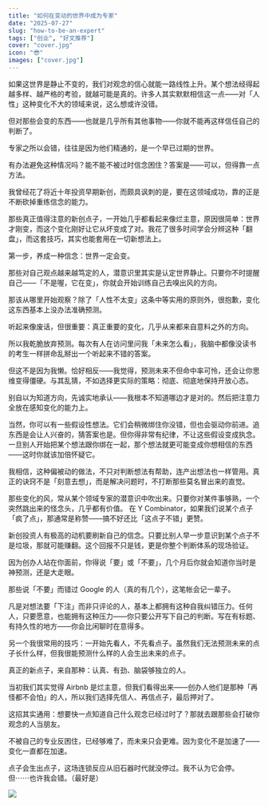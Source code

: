 ```yaml
---
title: "如何在变动的世界中成为专家"
date: "2025-07-27"
slug: "how-to-be-an-expert"
tags: ["创业", "好文推荐"]
cover: "cover.jpg"
icon: "😎"
images: ["cover.jpg"]
---
```

如果这世界是静止不变的，我们对观念的信心就能一路线性上升。某个想法经得起越多样、越严格的考验，就越可能是真的。许多人其实默默相信这一点——对「人性」这种变化不大的领域来说，这么想或许没错。



但对那些会变的东西——也就是几乎所有其他事物——你就不能再这样信任自己的判断了。



专家之所以会错，往往是因为他们精通的，是一个早已过期的世界。



有办法避免这种情况吗？能不能不被过时信念困住？答案是——可以，但得靠一点方法。



我曾经花了将近十年投资早期新创，而颇具讽刺的是，要在这领域成功，靠的正是不断砍掉重练信念的能力。



那些真正值得注意的新创点子，一开始几乎都看起来像烂主意，原因很简单：世界才刚变，而这个变化刚好让它从坏变成了对。我花了很多时间学会分辨这种「翻盘」，而这套技巧，其实也能套用在一切新想法上。



第一步，养成一种信念：世界一定会变。



那些对自己观点越来越笃定的人，潜意识里其实是认定世界静止。只要你不时提醒自己——「不是喔，它在变」，你就会开始训练自己去嗅出风的方向。



那该从哪里开始观察？除了「人性不太变」这条中等实用的原则外，很抱歉，变化这东西基本上没办法准确预测。



听起来像废话，但很重要：真正重要的变化，几乎从来都来自意料之外的方向。



所以我乾脆放弃预测。每次有人在访问里问我「未来怎么看」，我脑中都像没读书的考生一样拼命乱掰出一个听起来不错的答案。



但这不是因为我懒。恰好相反——我觉得，预测未来不但命中率可怜，还会让你思维变得僵硬。与其乱猜，不如选择更实际的策略：彻底、彻底地保持开放心态。



别自以为知道方向，先诚实地承认——我根本不知道哪边才是对的。然后把注意力全放在感知变化的能力上。



当然，你可以有一些假设性想法。它们会稍微绑住你没错，但也会驱动你前进。追东西是会让人兴奋的，猜答案也是。但你得非常有纪律，不让这些假设变成执念。
一旦别人开始把某个想法跟你绑在一起，那个想法就更可能变成你想相信的东西——这时你就该加倍怀疑它。



我相信，这种偏被动的做法，不只对判断想法有帮助，连产出想法也一样管用。真正的诀窍不是「刻意去想」，而是解决问题时，不打断那些莫名冒出来的直觉。



那些变化的风，常从某个领域专家的潜意识中吹出来。只要你对某件事够熟，一个突然跳出来的怪念头，几乎都有价值。
在 Y Combinator，如果我们说某个点子「疯了点」，那通常是称赞——搞不好还比「这点子不错」更赞。



新创投资人有极高的动机要刷新自己的信念。只要比别人早一步意识到某个点子不是垃圾，那就可能赚翻。这个回报不只是钱，更是你整个判断体系的现场验证。



因为创办人站在你面前，你得说「要」或「不要」，几个月后你就会知道你当时是神预测，还是大走眼。



那些说「不要」而错过 Google 的人（真的有几个），这笔帐会记一辈子。



凡是对想法要「下注」而非只评论的人，基本上都拥有这种自我纠错压力。任何人，只要愿意，也能拥有这种压力——你只要公开写下自己的判断。写在有标题、有持久性的地方——你会比闲聊时在意得多。



另一个我很常用的技巧：一开始先看人，不先看点子。虽然我们无法预测未来的点子长什么样，但我很能预测什么样的人会生出未来的点子。



真正的新点子，来自那种：认真、有劲、脑袋够独立的人。



当初我们其实觉得 Airbnb 是烂主意，但我们看得出来——创办人他们是那种「再怪都不会怕」的人，所以我们选择先信人、再信点子，最后押对了。



这招其实通用：想要快一点知道自己什么观念已经过时了？那就去跟那些会打破你观念的人当朋友。



不被自己的专业反困住，已经够难了，而未来只会更难。因为变化不是加速了——变化一直都在加速。



点子会生出点子，这场连锁反应从旧石器时代就没停过。我不认为它会停。
但⋯⋯也许我会错。（最好是）




![](https://prod-files-secure.s3.us-west-2.amazonaws.com/112d0858-5090-4d34-a606-b75eb8d65fd2/46476355-9cf3-4e99-9b7a-3531bc426380/1000202064.png?X-Amz-Algorithm=AWS4-HMAC-SHA256&X-Amz-Content-Sha256=UNSIGNED-PAYLOAD&X-Amz-Credential=ASIAZI2LB466QOVEKPJN%2F20250917%2Fus-west-2%2Fs3%2Faws4_request&X-Amz-Date=20250917T221118Z&X-Amz-Expires=3600&X-Amz-Security-Token=IQoJb3JpZ2luX2VjEDEaCXVzLXdlc3QtMiJIMEYCIQDQTwaxpWXbg3%2Ffd%2BFwGxXg3hnQ%2BX7J%2FBOYHi8ed4A1pgIhANftJmRSxY6fJswdY6hXVpGOcX4OCV0AJjBkoqdRvLZXKogECKr%2F%2F%2F%2F%2F%2F%2F%2F%2F%2FwEQABoMNjM3NDIzMTgzODA1IgwVNXwdmGaa%2BhBz6e8q3ANExew3N8Odri5djNoKsPYaMkujXKCo759Q8u4trIVxwbMOwFUMLTkuGIrfj8jbZSeMiA4Cyn0dzSc%2BDYOrkemDvMxtUdwuB6KiVwgj5B%2F%2FJYQKwNa%2F3G02o5SVnxpz8HpZ7cCCTnXSd8d5OKGvaGkeJRQ8NrPWFM1xi9eW5PUz6rv5VCX4nb%2Bs%2BV8lFaRLamYdDGywy%2FBIgXeOCFpa%2B%2FJEYXAsGs25CBBT0IQb79zxH%2BR1K47KeODA0Lpv9iR7%2BwggojNfHPV0KaPtXEXv3NNEdj1ZJygq5%2Ba%2F9NjcQOLqRzfiyHwkqa%2FxMc%2FxTEggGYl%2FSO%2FeQBBO9EghN8HvP%2B7wCbzRBpVeFVGBRz62cI0KLkggZxjpCDH9CYkWWSPU52NTZUedBCjXQRKeJjG70ql7gqIBzmAE1ycCmzwh%2BSBlVdT0LzOL8rUIyghCGtw1Oj13Oxjm5tDYOc3Ea53whYHtpVL4jtMNi%2F2%2FbFv2jXudVr6rF1ntxb28xQAQqFpo%2BjpCn6lU%2F0uJvdHftEG0biuBb%2FFoa%2BYk8FeJHfYh2Pr4IGqlcKl1rxc9RYlSCsJAPLw0w2BCfVggCw52UBCpFhWIMtwGGJaA5pcSxSpSIP5gARbRZa2zzY%2Bnc41tzjD71qvGBjqkATya0vb166QI2KGuPK7YO5%2BdunzFWXqgvewim%2FS1o%2BZ9IGSe0L%2BU9pUwS%2BsFhIaAQDddKMm%2B4hXfAxhM8VWU42%2Bxw%2BN5eQ9pyQ5Qe3Dab9FLh%2B%2FJKJGEaHrPtDp58gsXZ%2Fsf3kxcGmJ43k01Chc2oHNo1Qdg3qDSHnRHuQvfwIX%2FlnXJeF0d7rRVus4qayxDRtaEg8gkQCCb41WHmcYt7WA7rH7B&X-Amz-Signature=cb26656cd89c35e8bdb71b27427779b7f42de98e79b909f98ba5321267f80e6e&X-Amz-SignedHeaders=host&x-amz-checksum-mode=ENABLED&x-id=GetObject)

